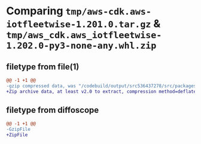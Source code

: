 # Comparing `tmp/aws-cdk.aws-iotfleetwise-1.201.0.tar.gz` & `tmp/aws_cdk.aws_iotfleetwise-1.202.0-py3-none-any.whl.zip`

## filetype from file(1)

```diff
@@ -1 +1 @@
-gzip compressed data, was "/codebuild/output/src536437278/src/packages/@aws-cdk/aws-iotfleetwise/dist/python/aws-cdk.aws-iotfleetwise-1.201.0.tar", last modified: Wed May 10 17:09:06 2023, max compression
+Zip archive data, at least v2.0 to extract, compression method=deflate
```

## filetype from diffoscope

```diff
@@ -1 +1 @@
-GzipFile
+ZipFile
```

